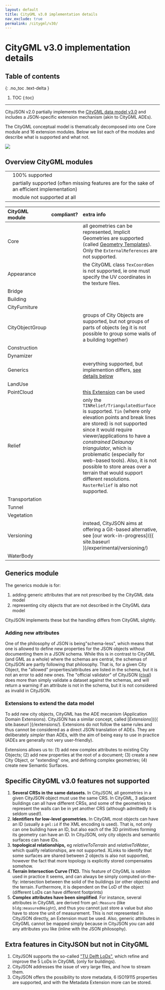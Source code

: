 ```yaml
---
layout: default
title: CityGML v3.0 implementation details
nav_exclude: true
permalink: /citygml/v30/
---
```


# CityGML v3.0 implementation details

## Table of contents
{: .no_toc .text-delta }

1. TOC
{:toc}

- - -

CityJSON v2.0 partially implements the [CityGML data model v3.0](https://docs.ogc.org/is/20-010/20-010.html) and includes a JSON-specific extension mechanism (akin to CityGML ADEs).


The CityGML conceptual model is thematically decomposed into one Core module and 16 extension modules.
Below we list each of the modules and describe what is supported and what not.

![](../figs/citygml3modules.png)


## Overview CityGML modules

<table> 
  <tbody> 
    <tr> 
      <td style="text-align: center">
        <span style="color: Green;"><i class="fas fa-check-circle"></i></span>
      </td> 
      <td>100% supported</td> 
    </tr> 
    <tr> 
      <td style="text-align: center">
        <span style="color: Orange;"><i class="fas fa-exclamation-triangle"></i></span></td> 
      <td>partially supported (often missing features are for the sake of an efficient implementation)</td> 
    </tr> 
    <tr> 
      <td style="text-align: center">
        <span style="color: Red;"><i class="fas fa-times"></i></span></td> 
        <td>module not supported at all</td> 
    </tr> 
    </tbody> 
</table>



| CityGML module   | compliant?  | extra info |
|:-----------------|:-----------:|:-----------|
| Core             | <span style="color: Orange;"><i class="fas fa-exclamation-triangle"></i></span>          | all geometries can be represented, Implicit Geometries are supported (called [Geometry Templates](https://www.cityjson.org/specs/#geometry-templates)). Only the `ExternalReferences` are not supported.   |
| Appearance       | <span style="color: Orange;"><i class="fas fa-exclamation-triangle"></i></span>          | the CityGML class `TexCoordGen` is not supported, ie one must specify the UV coordinates in the texture files.   |
| Bridge           | <span style="color: Green;"><i class="fas fa-check-circle"></i></span>          |   |
| Building         | <span style="color: Green;"><i class="fas fa-check-circle"></i></span>          |   |  
| CityFurniture    | <span style="color: Green;"><i class="fas fa-check-circle"></i></span>          |   |      
| CityObjectGroup  | <span style="color: Orange;"><i class="fas fa-exclamation-triangle"></i></span>          | groups of City Objects are supported, but not groups of parts of objects (eg it is not possible to group some walls of a building together)  |       
| Construction     | <span style="color: Green;"><i class="fas fa-check-circle"></i></span>          |   |     
| Dynamizer        | <span style="color: Red;"><i class="fas fa-times"></i></span>          |   | 
| Generics         | <span style="color: Green;"><i class="fas fa-check-circle"></i></span>          | everything supported, but implemention differs, [see details below](./#generics-module)  | 
| LandUse          | <span style="color: Green;"><i class="fas fa-check-circle"></i></span>          |   |
| PointCloud       | <span style="color: Red;"><i class="fas fa-times"></i></span>          | [this Extension](https://www.int-arch-photogramm-remote-sens-spatial-inf-sci.net/XLIII-B4-2021/301/2021/) can be used  | 
| Relief           | <span style="color: Orange;"><i class="fas fa-exclamation-triangle"></i></span>          | only the `TINRelief/TriangulatedSurface` is  supported. `Tin` (where only elevation points and break lines are stored) is not supported since it would require viewer/applications to have a *constrained Delaunay triangulator*, which is problematic (especially for web-based tools). Also, it is not possible to store areas over a terrain that would support different resolutions. `RasterRelief` is also not supported.  |
| Transportation   | <span style="color: Green;"><i class="fas fa-check-circle"></i></span>          |   | 
| Tunnel           | <span style="color: Green;"><i class="fas fa-check-circle"></i></span>          |   |
| Vegetation       | <span style="color: Green;"><i class="fas fa-check-circle"></i></span>          |   | 
| Versioning       | <span style="color: Red;"><i class="fas fa-times"></i></span>          | instead, CityJSON aims at offering a Git-based alternative, see [our work-in-progress]({{ site.baseurl }}/experimental/versioning/)  | 
| WaterBody        | <span style="color: Green;"><i class="fas fa-check-circle"></i></span>          |  | 



## Generics module

The generics module is for:

  1. adding generic attributes that are not prescribed by the CityGML data model
  1. representing city objects that are not described in the CityGML data model

CityJSON implements these but the handling differs from CityGML slightly.

### Adding new attributes

One of the philosophy of JSON is being"schema-less", which means that one is allowed to define new properties for the JSON objects without documenting them in a JSON schema. 
While this is in contrast to CityGML (and GML as a whole) where the schemas are central, the schemas of CityJSON are partly following that philosophy. 
That is, for a given City Object, the "allowed" properties/attributes are listed in the schema, but it is not an error to add new ones. 
The "official validator" of CityJSON ([cjval](https://github.com/cityjson/cjval)) does more than simply validate a dataset against the schemas, and will return a warning if an attribute is not in the schema, but it is not considered as invalid in CityJSON.

### Extensions to extend the data model

To add new city objects, CityGML has the ADE mecanism (Application Domain Extensions).
CityJSON has a similar concept, called [*Extensions*]({{ site.baseurl }}/extensions/).
Extensions do not follow the same rules and thus cannot be considered as a direct JSON translation of ADEs.
They are deliberately *simpler* than ADEs, with the aim of being easy to use in practice (ADEs are generally not very user-friendly).

Extensions allows us to: (1) add new complex attributes to existing City Objects; (2) add new properties at the root of a document; (3) create a new City Object, or "extending" one, and defining complex geometries; (4) create new Semantic Surfaces.


## Specific CityGML v3.0 features __not__ supported

  1. __Several CRSs in the same datasets.__ In CityJSON, all geometries in a given CityJSON object must use the same CRS. In CityGML, 3 adjacent buildings can all have different CRSs, and some of the geometries to represent the walls can be in yet another CRS (although admittedly it is seldom used!).
  1. __Identifiers for low-level geometries.__ In CityGML most objects can have an ID (usually a `gml:id` if the XML encoding is used). That is, not only can one building have an ID, but also each of the 3D primitives forming its geometry can have an ID. In CityJSON, only city objects and semantic surfaces can have IDs.
  1. __topological relationships,__ eg *relativeToTerrain* and *relativeToWater*, which qualify relationships, are not supported. XLinks to identify that some surfaces are shared between 2 objects is also not supported, however the fact that more topology is explicitly stored compensates somehow.
  1. __Terrain Intersection Curve (TIC).__ This feature of CityGML is seldom used in practice it seems, and can always be simply computed on-the-fly: intersection between the solid of the buildings (or other objects) and the terrain. Furthermore, it is dependent on the LoD of the object (different LoDs can have different footprints)
  1. __Complex attributes have been simplified__. For instance, several attributes in CityGML are derived from `gml:Measure` (like `bldg:measuredHeight`), and thus you cannot just store a value but also have to store the unit of measurement. This is not represented in CityJSON directly, an Extension must be used. Also, generic attributes in CityGML cannot be mapped simply because in CityJSON you can add any attributes you like (inline with the JSON philosophy). 


## Extra features in CityJSON but not in CityGML

  1. CityJSON supports the so-called ["TU Delft LoDs"](https://3d.bk.tudelft.nl/lod), which refine and improve the 5 LoDs in CityGML (only for buildings).
  1. CityJSON addresses the issue of very large files, and how to stream them.
  1. CityJSON offers the possibility to store metadata, 6 ISO19115 properties are supported, and with the Metadata Extension more can be stored.

